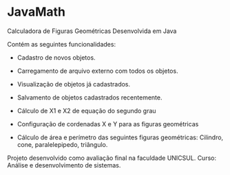 # JavaMath
Calculadora de Figuras Geométricas Desenvolvida em Java

Contém as seguintes funcionalidades:

 - Cadastro de novos objetos.
 - Carregamento de arquivo externo com todos os objetos.
 - Visualização de objetos já cadastrados.
 - Salvamento de objetos cadastrados recentemente.

 - Cálculo de X1 e X2 de equação do segundo grau
 - Configuração de cordenadas X e Y para as figuras geométricas
 - Cálculo de área e perímetro das seguintes figuras geométricas: Cilindro, cone, paralelepipedo, triângulo.

Projeto desenvolvido como avaliação final na faculdade UNICSUL.
Curso: Análise e desenvolvimento de sistemas.
